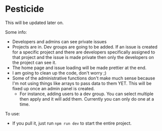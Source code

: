 # Pesticide

This will be updated later on.

Some info:

-   Developers and admins can see private issues
-   Projects are in. Dev groups are going to be added. If an issue is created for a specific project and there are developers specifically assigned to that project and the issue is made private then only the developers on the project can see it.
-   The home page and issue loading will be made prettier at the end.
-   I am going to clean up the code, don't worry ;)
-   Some of the administrative functions don't make much sense because I'm not using things like arrays to pass data to them YET. This will be fixed up once an admin panel is created.
    -   For instance, adding users to a dev group. You can select multiple then apply and it will add them. Currently you can only do one at a time.

To use:

-   If you pull it, just run `npm run dev` to start the entire project.
